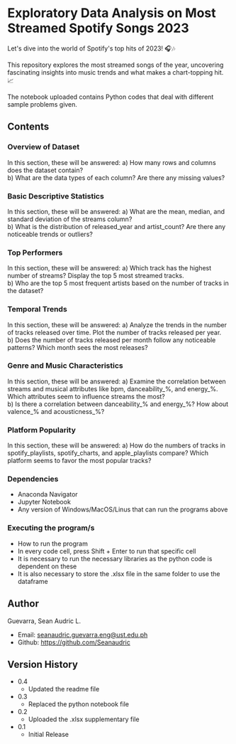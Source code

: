 # Exploratory Data Analysis on Most Streamed Spotify Songs 2023

Let's dive into the world of Spotify's top hits of 2023! 🎧🎶

This repository explores the most streamed songs of the year, uncovering fascinating insights into music trends and what makes a chart-topping hit. 📈

The notebook uploaded contains Python codes that deal with different sample problems given.

## Contents

### Overview of Dataset
In this section, these will be answered:
a) How many rows and columns does the dataset contain?                          
b) What are the data types of each column? Are there any missing values?

### Basic Descriptive Statistics
In this section, these will be answered:
a) What are the mean, median, and standard deviation of the streams column?                     
b) What is the distribution of released_year and artist_count? Are there any noticeable trends or outliers?

### Top Performers
In this section, these will be answered:
a) Which track has the highest number of streams? Display the top 5 most streamed tracks.                
b) Who are the top 5 most frequent artists based on the number of tracks in the dataset?

### Temporal Trends
In this section, these will be answered:
a) Analyze the trends in the number of tracks released over time. Plot the number of tracks released per year.              
b) Does the number of tracks released per month follow any noticeable patterns? Which month sees the most releases?

### Genre and Music Characteristics
In this section, these will be answered:
a) Examine the correlation between streams and musical attributes like bpm, danceability_%, and energy_%. Which attributes seem to influence streams the most?                
b) Is there a correlation between danceability_% and energy_%? How about valence_% and acousticness_%?

### Platform Popularity
In this section, these will be answered:
a) How do the numbers of tracks in spotify_playlists, spotify_charts, and apple_playlists compare? Which platform seems to favor the most popular tracks?               

### Dependencies
* Anaconda Navigator
* Jupyter Notebook
* Any version of Windows/MacOS/Linus that can run the programs above

### Executing the program/s
* How to run the program
* In every code cell, press Shift + Enter to run that specific cell
* It is necessary to run the necessary libraries as the python code is dependent on these
* It is also necessary to store the .xlsx file in the same folder to use the dataframe

## Author
Guevarra, Sean Audric L.
 * Email: seanaudric.guevarra.eng@ust.edu.ph
 * Github: https://github.com/Seanaudric

## Version History
* 0.4
  * Updated the readme file
* 0.3
  * Replaced the python notebook file
* 0.2
  * Uploaded the .xlsx supplementary file
* 0.1
  * Initial Release
